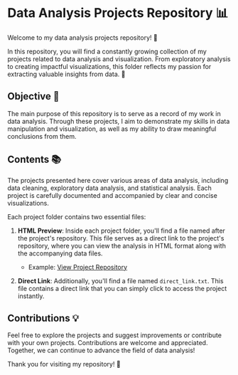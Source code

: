 # Data Analysis Projects Repository 📊

Welcome to my data analysis projects repository! 🚀

In this repository, you will find a constantly growing collection of my projects related to data analysis and visualization. From exploratory analysis to creating impactful visualizations, this folder reflects my passion for extracting valuable insights from data. 🌟

## Objective 🎯

The main purpose of this repository is to serve as a record of my work in data analysis. Through these projects, I aim to demonstrate my skills in data manipulation and visualization, as well as my ability to draw meaningful conclusions from them.

## Contents 📚

The projects presented here cover various areas of data analysis, including data cleaning, exploratory data analysis, and statistical analysis. Each project is carefully documented and accompanied by clear and concise visualizations.

Each project folder contains two essential files:

1. **HTML Preview**: Inside each project folder, you'll find a file named after the project's repository. This file serves as a direct link to the project's repository, where you can view the analysis in HTML format along with the accompanying data files.
   - Example: [View Project Repository](https://github.com/LPintos14/Data_Analitycs_Projects)

2. **Direct Link**: Additionally, you'll find a file named `direct_link.txt`. This file contains a direct link that you can simply click to access the project instantly.



## Contributions 💡

Feel free to explore the projects and suggest improvements or contribute with your own projects. Contributions are welcome and appreciated. Together, we can continue to advance the field of data analysis!

Thank you for visiting my repository! 🙏
